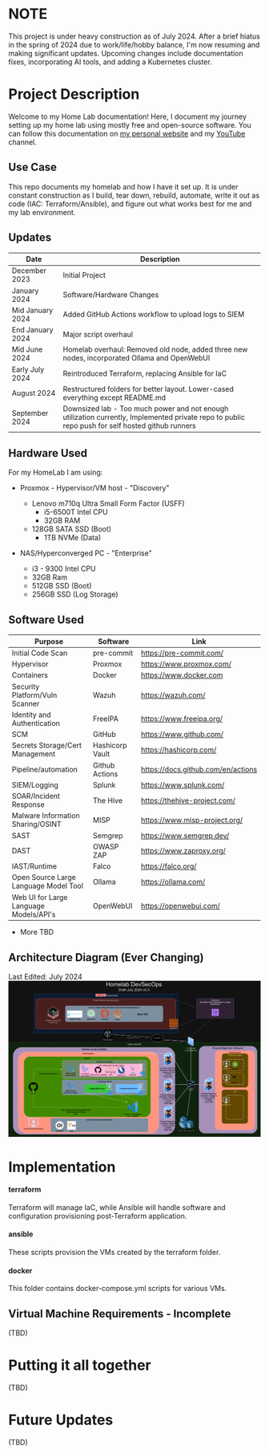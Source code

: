 # NOTE
This project is under heavy construction as of July 2024. After a brief hiatus in the spring of 2024 due to work/life/hobby balance, I'm now resuming and making significant updates. Upcoming changes include documentation fixes, incorporating AI tools, and adding a Kubernetes cluster.

#  Project Description
Welcome to my Home Lab documentation! Here, I document my journey setting up my home lab using mostly free and open-source software. You can follow this documentation on [my personal website](https://www.initcyber.com) and my [YouTube](https://www.youtube.com/@initcyber) channel.

## Use Case
This repo documents my homelab and how I have it set up. It is under constant construction as I build, tear down, rebuild, automate, write it out as code (IAC: Terraform/Ansible), and figure out what works best for me and my lab environment.

## Updates
| Date             | Description                                                                          |
| ---------------- | ------------------------------------------------------------------------------------ |
| December 2023    | Initial Project                                                                      |
| January 2024     | Software/Hardware Changes                                                            |
| Mid January 2024 | Added GitHub Actions workflow to upload logs to SIEM                                 |
| End January 2024 | 	Major script overhaul                                                               |
| Mid June 2024    | Homelab overhaul: Removed old node, added three new nodes, incorporated Ollama and OpenWebUI    |
| Early July 2024  | Reintroduced Terraform, replacing Ansible for IaC                                    |
| August 2024      | Restructured folders for better layout. Lower-cased everything except README.md      |
| September 2024   | Downsized lab - Too much power and not enough utilization currently, Implemented private repo to public repo push for self hosted github runners                  |

## Hardware Used
For my HomeLab I am using:

 - Proxmox - Hypervisor/VM host - "Discovery"
   - Lenovo m710q Ultra Small Form Factor (USFF)
	 - i5-6500T Intel CPU
	 - 32GB RAM
   - 128GB SATA SSD (Boot)
	 - 1TB NVMe (Data) 

 - NAS/Hyperconverged PC - "Enterprise"
     - i3 - 9300 Intel CPU
     - 32GB Ram
     - 512GB SSD (Boot)
     - 256GB SSD (Log Storage)

## Software Used
| Purpose                           | Software          | Link                                                      |
| --------------------------------- | ----------------- | --------------------------------------------------------- |
| Initial Code Scan                 | pre-commit        | https://pre-commit.com/                                   |
| Hypervisor                        | Proxmox           | https://www.proxmox.com/                                  |
| Containers                        | Docker            | https://www.docker.com                                    |
| Security Platform/Vuln Scanner    | Wazuh             | https://wazuh.com/                                        |
| Identity and Authentication       | FreeIPA           | https://www.freeipa.org/                                  |
| SCM                               | GitHub            | https://www.github.com/                                   |
| Secrets Storage/Cert Management   | Hashicorp Vault   | https://hashicorp.com/                                    |
| Pipeline/automation               | Github Actions    | https://docs.github.com/en/actions                        |
| SIEM/Logging                      | Splunk            | https://www.splunk.com/                                   |
| SOAR/Incident Response            | The Hive          | https://thehive-project.com/                              |
| Malware Information Sharing/OSINT | MISP              | https://www.misp-project.org/                             |
| SAST                              | Semgrep           | https://www.semgrep.dev/                                  |
| DAST                              | OWASP ZAP         | https://www.zaproxy.org/                                  |
| IAST/Runtime                      | Falco             | https://falco.org/                                        |
| Open Source Large Language Model Tool  | Ollama            | https://ollama.com/                                  |
| Web UI for Large Language Models/API's  | OpenWebUI   | https://openwebui.com/                                    |

  - More TBD

## Architecture Diagram (Ever Changing)
Last Edited: July 2024
![HomelabDevSecOps](assets/Homelab.png)

# Implementation

#### terraform
Terraform will manage IaC, while Ansible will handle software and configuration provisioning post-Terraform application.

#### ansible
These scripts provision the VMs created by the terraform folder.

#### docker
This folder contains docker-compose.yml scripts for various VMs.


## Virtual Machine Requirements - Incomplete
(TBD)

# Putting it all together
(TBD)


# Future Updates
(TBD)
